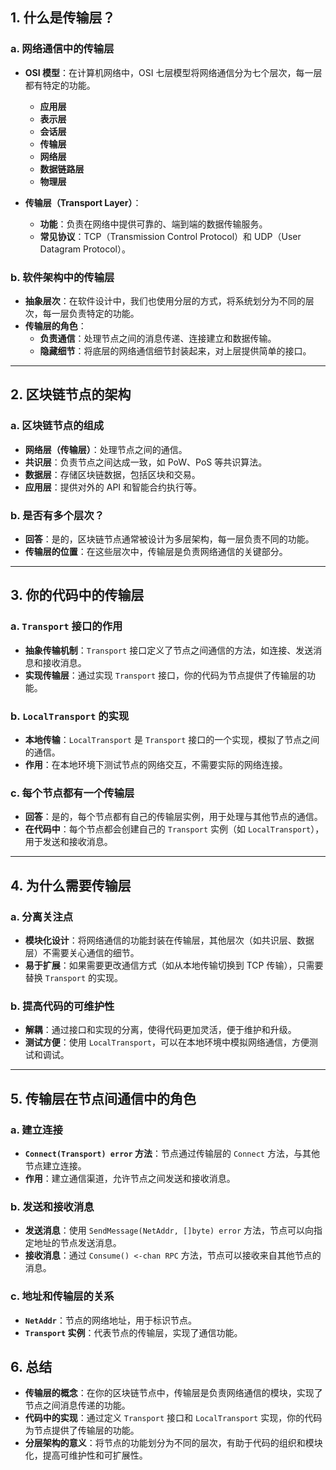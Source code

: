 
## **1. 什么是传输层？**

### **a. 网络通信中的传输层**

- **OSI 模型**：在计算机网络中，OSI 七层模型将网络通信分为七个层次，每一层都有特定的功能。
  - **应用层**
  - **表示层**
  - **会话层**
  - **传输层**
  - **网络层**
  - **数据链路层**
  - **物理层**

- **传输层（Transport Layer）**：
  - **功能**：负责在网络中提供可靠的、端到端的数据传输服务。
  - **常见协议**：TCP（Transmission Control Protocol）和 UDP（User Datagram Protocol）。

### **b. 软件架构中的传输层**

- **抽象层次**：在软件设计中，我们也使用分层的方式，将系统划分为不同的层次，每一层负责特定的功能。
- **传输层的角色**：
  - **负责通信**：处理节点之间的消息传递、连接建立和数据传输。
  - **隐藏细节**：将底层的网络通信细节封装起来，对上层提供简单的接口。

---

## **2. 区块链节点的架构**

### **a. 区块链节点的组成**

- **网络层（传输层）**：处理节点之间的通信。
- **共识层**：负责节点之间达成一致，如 PoW、PoS 等共识算法。
- **数据层**：存储区块链数据，包括区块和交易。
- **应用层**：提供对外的 API 和智能合约执行等。

### **b. 是否有多个层次？**

- **回答**：是的，区块链节点通常被设计为多层架构，每一层负责不同的功能。
- **传输层的位置**：在这些层次中，传输层是负责网络通信的关键部分。

---

## **3. 你的代码中的传输层**

### **a. `Transport` 接口的作用**

- **抽象传输机制**：`Transport` 接口定义了节点之间通信的方法，如连接、发送消息和接收消息。
- **实现传输层**：通过实现 `Transport` 接口，你的代码为节点提供了传输层的功能。

### **b. `LocalTransport` 的实现**

- **本地传输**：`LocalTransport` 是 `Transport` 接口的一个实现，模拟了节点之间的通信。
- **作用**：在本地环境下测试节点的网络交互，不需要实际的网络连接。

### **c. 每个节点都有一个传输层**

- **回答**：是的，每个节点都有自己的传输层实例，用于处理与其他节点的通信。
- **在代码中**：每个节点都会创建自己的 `Transport` 实例（如 `LocalTransport`），用于发送和接收消息。

---

## **4. 为什么需要传输层**

### **a. 分离关注点**

- **模块化设计**：将网络通信的功能封装在传输层，其他层次（如共识层、数据层）不需要关心通信的细节。
- **易于扩展**：如果需要更改通信方式（如从本地传输切换到 TCP 传输），只需要替换 `Transport` 的实现。

### **b. 提高代码的可维护性**

- **解耦**：通过接口和实现的分离，使得代码更加灵活，便于维护和升级。
- **测试方便**：使用 `LocalTransport`，可以在本地环境中模拟网络通信，方便测试和调试。

---

## **5. 传输层在节点间通信中的角色**

### **a. 建立连接**

- **`Connect(Transport) error` 方法**：节点通过传输层的 `Connect` 方法，与其他节点建立连接。
- **作用**：建立通信渠道，允许节点之间发送和接收消息。

### **b. 发送和接收消息**

- **发送消息**：使用 `SendMessage(NetAddr, []byte) error` 方法，节点可以向指定地址的节点发送消息。
- **接收消息**：通过 `Consume() <-chan RPC` 方法，节点可以接收来自其他节点的消息。

### **c. 地址和传输层的关系**

- **`NetAddr`**：节点的网络地址，用于标识节点。
- **`Transport` 实例**：代表节点的传输层，实现了通信功能。


## **6. 总结**

- **传输层的概念**：在你的区块链节点中，传输层是负责网络通信的模块，实现了节点之间消息传递的功能。
- **代码中的实现**：通过定义 `Transport` 接口和 `LocalTransport` 实现，你的代码为节点提供了传输层的功能。
- **分层架构的意义**：将节点的功能划分为不同的层次，有助于代码的组织和模块化，提高可维护性和可扩展性。

